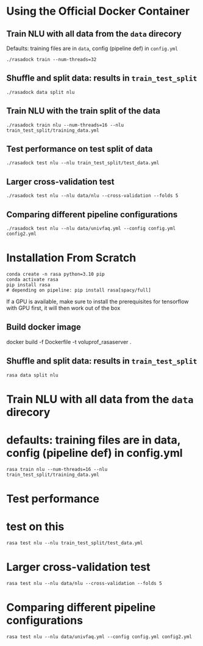 # Using the Official Docker Container

## Train NLU with all data from the `data` direcory
Defaults: training files are in `data`, config (pipeline def) in `config.yml`

`./rasadock train --num-threads=32`

## Shuffle and split data: results in `train_test_split`
`./rasadock data split nlu`

## Train NLU with the train split of the data
`./rasadock train nlu --num-threads=16 --nlu train_test_split/training_data.yml`

## Test performance on test split of data
`./rasadock test nlu --nlu train_test_split/test_data.yml`

## Larger cross-validation test
`./rasadock test nlu --nlu data/nlu --cross-validation --folds 5`

## Comparing different pipeline configurations
`./rasadock test nlu --nlu data/univfaq.yml --config config.yml config2.yml`


# Installation From Scratch
```
conda create -n rasa python=3.10 pip
conda activate rasa
pip install rasa
# depending on pipeline: pip install rasa[spacy/full]
```

If a GPU is available, make sure to install the prerequisites for tensorflow
with GPU first, it will then work out of the box

## Build docker image
docker build -f Dockerfile -t voluprof_rasaserver .

## Shuffle and split data: results in `train_test_split`
`rasa data split nlu`

# Train NLU with all data from the `data` direcory
# defaults: training files are in data, config (pipeline def) in config.yml
`rasa train nlu --num-threads=16 --nlu train_test_split/training_data.yml`

# Test performance
# test on this
`rasa test nlu --nlu train_test_split/test_data.yml`

# Larger cross-validation test
`rasa test nlu --nlu data/nlu --cross-validation --folds 5`

# Comparing different pipeline configurations
`rasa test nlu --nlu data/univfaq.yml --config config.yml config2.yml`
